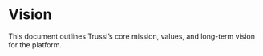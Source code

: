 # Vision

This document outlines Trussi’s core mission, values, and long-term vision for the platform.
